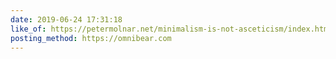 ```yaml
---
date: 2019-06-24 17:31:18
like_of: https://petermolnar.net/minimalism-is-not-asceticism/index.html
posting_method: https://omnibear.com
---
```

